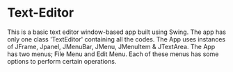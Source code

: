 # Text-Editor
This is a basic text editor window-based app built using Swing. The app has only one class 'TextEditor' containing all the codes.
The App uses instances of JFrame, Jpanel, JMenuBar, JMenu, JMenuItem & JTextArea.
The App has two menus; File Menu and Edit Menu. Each of these menus has some options to perform certain operations.
